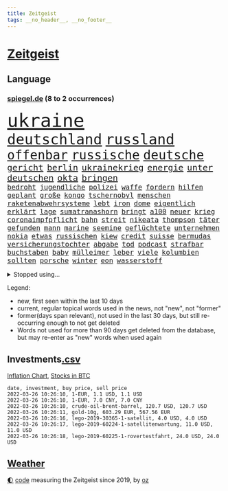 ```yaml
---
title: Zeitgeist
tags: __no_header__, __no_footer__
---
```


# [Zeitgeist](https://oliz.io/zeitgeist/)

## Language

<h3><a href="https://www.spiegel.de" target="_blank">spiegel.de</a> (8 to 2 occurrences)</h3>
<p style="font-family:monospace">
<span style="font-size:32pt"><a href="news_links.html#ukraine" class="current">ukraine</a></span>
<br>
<span style="font-size:25pt"><a href="news_links.html#deutschland" class="current">deutschland</a></span>
<span style="font-size:25pt"><a href="news_links.html#russland" class="current">russland</a></span>
<br>
<span style="font-size:22pt"><a href="news_links.html#offenbar" class="current">offenbar</a></span>
<span style="font-size:22pt"><a href="news_links.html#russische" class="current">russische</a></span>
<span style="font-size:22pt"><a href="news_links.html#deutsche" class="current">deutsche</a></span>
<br>
<span style="font-size:15pt"><a href="news_links.html#gericht" class="current">gericht</a></span>
<span style="font-size:15pt"><a href="news_links.html#berlin" class="current">berlin</a></span>
<span style="font-size:15pt"><a href="news_links.html#ukrainekrieg" class="current">ukrainekrieg</a></span>
<span style="font-size:15pt"><a href="news_links.html#energie" class="current">energie</a></span>
<span style="font-size:15pt"><a href="news_links.html#unter" class="current">unter</a></span>
<span style="font-size:15pt"><a href="news_links.html#deutschen" class="current">deutschen</a></span>
<span style="font-size:15pt"><a href="news_links.html#okta" class="new">okta</a></span>
<span style="font-size:15pt"><a href="news_links.html#bringen" class="current">bringen</a></span>
<br>
<span style="font-size:12pt"><a href="news_links.html#bedroht" class="current">bedroht</a></span>
<span style="font-size:12pt"><a href="news_links.html#jugendliche" class="current">jugendliche</a></span>
<span style="font-size:12pt"><a href="news_links.html#polizei" class="current">polizei</a></span>
<span style="font-size:12pt"><a href="news_links.html#waffe" class="current">waffe</a></span>
<span style="font-size:12pt"><a href="news_links.html#fordern" class="current">fordern</a></span>
<span style="font-size:12pt"><a href="news_links.html#hilfen" class="current">hilfen</a></span>
<span style="font-size:12pt"><a href="news_links.html#geplant" class="current">geplant</a></span>
<span style="font-size:12pt"><a href="news_links.html#große" class="current">große</a></span>
<span style="font-size:12pt"><a href="news_links.html#kongo" class="current">kongo</a></span>
<span style="font-size:12pt"><a href="news_links.html#tschernobyl" class="current">tschernobyl</a></span>
<span style="font-size:12pt"><a href="news_links.html#menschen" class="current">menschen</a></span>
<span style="font-size:12pt"><a href="news_links.html#raketenabwehrsysteme" class="new">raketenabwehrsysteme</a></span>
<span style="font-size:12pt"><a href="news_links.html#lebt" class="current">lebt</a></span>
<span style="font-size:12pt"><a href="news_links.html#iron" class="new">iron</a></span>
<span style="font-size:12pt"><a href="news_links.html#dome" class="new">dome</a></span>
<span style="font-size:12pt"><a href="news_links.html#eigentlich" class="current">eigentlich</a></span>
<span style="font-size:12pt"><a href="news_links.html#erklärt" class="current">erklärt</a></span>
<span style="font-size:12pt"><a href="news_links.html#lage" class="current">lage</a></span>
<span style="font-size:12pt"><a href="news_links.html#sumatranashorn" class="new">sumatranashorn</a></span>
<span style="font-size:12pt"><a href="news_links.html#bringt" class="current">bringt</a></span>
<span style="font-size:12pt"><a href="news_links.html#a100" class="current">a100</a></span>
<span style="font-size:12pt"><a href="news_links.html#neuer" class="current">neuer</a></span>
<span style="font-size:12pt"><a href="news_links.html#krieg" class="current">krieg</a></span>
<span style="font-size:12pt"><a href="news_links.html#coronaimpfpflicht" class="current">coronaimpfpflicht</a></span>
<span style="font-size:12pt"><a href="news_links.html#bahn" class="current">bahn</a></span>
<span style="font-size:12pt"><a href="news_links.html#streit" class="current">streit</a></span>
<span style="font-size:12pt"><a href="news_links.html#nikeata" class="new">nikeata</a></span>
<span style="font-size:12pt"><a href="news_links.html#thompson" class="new">thompson</a></span>
<span style="font-size:12pt"><a href="news_links.html#täter" class="current">täter</a></span>
<span style="font-size:12pt"><a href="news_links.html#gefunden" class="current">gefunden</a></span>
<span style="font-size:12pt"><a href="news_links.html#mann" class="current">mann</a></span>
<span style="font-size:12pt"><a href="news_links.html#marine" class="current">marine</a></span>
<span style="font-size:12pt"><a href="news_links.html#seemine" class="new">seemine</a></span>
<span style="font-size:12pt"><a href="news_links.html#geflüchtete" class="current">geflüchtete</a></span>
<span style="font-size:12pt"><a href="news_links.html#unternehmen" class="current">unternehmen</a></span>
<span style="font-size:12pt"><a href="news_links.html#nokia" class="new">nokia</a></span>
<span style="font-size:12pt"><a href="news_links.html#etwas" class="current">etwas</a></span>
<span style="font-size:12pt"><a href="news_links.html#russischen" class="current">russischen</a></span>
<span style="font-size:12pt"><a href="news_links.html#kiew" class="current">kiew</a></span>
<span style="font-size:12pt"><a href="news_links.html#credit" class="current">credit</a></span>
<span style="font-size:12pt"><a href="news_links.html#suisse" class="current">suisse</a></span>
<span style="font-size:12pt"><a href="news_links.html#bermudas" class="new">bermudas</a></span>
<span style="font-size:12pt"><a href="news_links.html#versicherungstochter" class="new">versicherungstochter</a></span>
<span style="font-size:12pt"><a href="news_links.html#abgabe" class="new">abgabe</a></span>
<span style="font-size:12pt"><a href="news_links.html#tod" class="current">tod</a></span>
<span style="font-size:12pt"><a href="news_links.html#podcast" class="current">podcast</a></span>
<span style="font-size:12pt"><a href="news_links.html#strafbar" class="current">strafbar</a></span>
<span style="font-size:12pt"><a href="news_links.html#buchstaben" class="new">buchstaben</a></span>
<span style="font-size:12pt"><a href="news_links.html#baby" class="current">baby</a></span>
<span style="font-size:12pt"><a href="news_links.html#mülleimer" class="current">mülleimer</a></span>
<span style="font-size:12pt"><a href="news_links.html#leber" class="new">leber</a></span>
<span style="font-size:12pt"><a href="news_links.html#viele" class="current">viele</a></span>
<span style="font-size:12pt"><a href="news_links.html#kolumbien" class="current">kolumbien</a></span>
<span style="font-size:12pt"><a href="news_links.html#sollten" class="current">sollten</a></span>
<span style="font-size:12pt"><a href="news_links.html#porsche" class="current">porsche</a></span>
<span style="font-size:12pt"><a href="news_links.html#winter" class="current">winter</a></span>
<span style="font-size:12pt"><a href="news_links.html#eon" class="new">eon</a></span>
<span style="font-size:12pt"><a href="news_links.html#wasserstoff" class="current">wasserstoff</a></span>
</p>
<details>
<summary>Stopped using...</summary>
<p class="former" style="font-size:12pt">
franziska(524) lisa(524) mittelmeer(524) andrea(523) abends(522) anerkennung(522) bemüht(522) cdupolitiker(522) helden(522) tatverdächtige(522) enttäuscht(521) führende(521) geholt(521) november(521) positionen(521) software(521) turnier(521) untersuchungshaft(521) wechsel(521) eingereicht(520) legendären(520) anerkannt(519) bundesland(519) coronanews(519) erntet(519) freiheitsstrafe(519) infizierte(519) infizierten(519) manöver(519) rettungsschiff(519) vermehrt(519) zurückgetreten(519) ausnahmezustand(518) bergen(518) betriebe(518) bewaffnete(518) bittere(518) coronawarnapp(518) de(518) extreme(518) freundin(518) gerechtigkeit(518) is(518) korrigiert(518) priester(518) reicht(518) sparen(518) umdenken(518) verbraucherschützer(518) wege(518) wütet(518) amerika(517) aufs(517) betroffene(517) blickt(517) gast(517) gekürt(517) infrage(517) innenstadt(517) punkte(517) sc(517) strand(517) strengere(517) verlor(517) verpflichtet(517) warentest(517) weshalb(517) alternativen(516) anruf(516) aufstieg(516) bedenken(516) bvb(516) co₂(516) dokumente(516) schadet(516) schwedische(516) sprang(516) superstar(516) zoll(516) arm(515) asiatischen(515) demokraten(515) holen(515) kündigung(515) nahm(515) netzwerken(515) schlimmer(515) spitzt(515) versteckt(515) verzögert(515) wettbewerb(515) beispielen(514) bremst(514) gründer(514) häufiger(514) irgendwann(514) klimaneutral(514) kolumnist(514) komplizen(514) kraftvoll(514) kriminellen(514) literatur(514) rechtsextremismus(514) reform(514) themen(514) ungarn(514) 32(513) beschließen(513) blockieren(513) drama(513) endete(513) figur(513) minderjährige(513) system(513) zwillinge(513) achtelfinale(512) berlins(512) durchsuchungen(512) fand(512) flieht(512) förderung(512) gleichberechtigung(512) innenministerium(512) jobs(512) jörg(512) konjunktur(512) premiere(512) angemessen(511) ausgeliefert(511) digitaler(511) durchsetzen(511) hebt(511) jedenfalls(511) karriereberaterin(511) san(511) spdpolitikerin(511) teilnehmer(511) umsatz(511) untersuchen(511) update(511) verschärfung(511) bitcoin(510) maximal(510) persönlich(510) übt(510) augsburg(509) mieter(509) on(509) reagierten(509) schritte(509) verdiente(509) vertrauen(509) wirtschaftsministerium(509) klingt(508) käufer(508) leiten(508) menschenleben(508) neustart(508) schwanger(508) wochenlang(508) zwischenzeitlich(508) illegal(507) jimmy(507) nerven(507) überwunden(507) bestehen(506) rassistischen(506) rechtlich(506) risiken(506) schnellen(506) schuss(506) weitergegeben(506) yorker(506) argentinien(505) atem(505) ausreichend(505) digitalen(505) irren(505) kleines(505) langfristig(505) abschaffen(504) affäre(504) begründet(504) debatten(504) erlitt(504) gabriel(504) inszeniert(504) pünktlich(504) weite(504) werbung(504) übernahme(504) durften(503) modell(503) solange(503) vorgaben(503) beschert(502) emissionen(502) erlebte(501) ermittlern(501) extremen(501) karin(501) schöne(501) spektakulären(501) töten(501) zurückgegangen(501) dominanz(500) spektakuläre(500) sportlerinnen(500) bushido(499) impfen(499) tragödie(499) womit(499) zugelassenen(499) euparlament(498) stärksten(498) alice(497) fliegt(497) gemeinsames(497) kinos(497) kunstwerk(497) begriff(496) überschritten(496) erkranken(495) strenger(495) bäume(494) geimpft(494) marco(494) vorgegangen(494) gelingen(493) fehlten(492) landete(492) matthew(492) pkw(492) erinnerung(491) kokain(491) nachts(491) schulschließungen(491) wusste(491) leider(490) sinkende(490) züge(490) 76(489) entscheidet(489) aussehen(488) stimmten(488) 19jähriger(487) kracht(486) verheerend(486) digital(485) griechischen(485) justin(485) ministerien(484) rang(484) stürzen(484) gesetzliche(483) insolvenz(483) lachen(483) mindestlohn(483) schwung(483) reus(481) schützt(480) vermisste(480) enthüllungen(478) intensivstation(478) vermissten(478) einblick(477) bewegt(476) liberalen(476) pilot(476) andrew(475) festhalten(475) maschine(475) vertraute(474) coronaimpfungen(472) schritten(472) schätzen(472) smartphones(471) überfordert(471) björn(470) verpflichten(469) ära(469) ausgetragen(467) flug(467) voraussichtlich(464) johannes(462) eautos(460) nationalsozialismus(459) versicherer(455) gewusst(454) vereins(454) ärmelkanal(454) tolle(452) ausweg(446) politischer(444) chrupalla(443) sachen(443) behindert(442) schiffe(442) bundestagsabgeordnete(439) solches(439) biontech/pfizer(438) befunden(437) flogen(437) badenwürttembergischen(436) coronawochenüberblick(434) kz(432) dosis(419) sehe(409) glasgow(408) öffnet(406) bekannter(394) neonazis(392) passagier(387) börsengang(385) bein(384) 53jähriger(378) demnächst(376) haiti(376) kryptowährungen(376) hochschulen(368) südwesten(359) happy(355) kündigungen(351) angefeindet(350) erschoss(347) pressefreiheit(346) zypern(343) ermittlungsverfahren(341) tabu(331) unis(331) interessen(321) dialog(318) klimaaktivisten(315) linda(314) brian(312) geschleudert(309) wissenschaftliche(308) außenseiter(302) zwickau(300) 2045(298) freigegeben(294) fronten(293) chips(288) gegend(286) 1990(285) laster(285) verursachen(280) lebend(278) gefilmt(276) benzinpreise(275) impfquote(275) kinderimpfung(273) zusammenarbeiten(268) jemals(267) unschuldig(266) profil(259) vorerkrankungen(259) gegenspieler(255) brannte(254) naht(254) kündigten(251) antisemitisch(250) düster(250) irre(250) verwandten(250) schlimmeres(249) zusammengestoßen(249) 1941(248) ausgabe(248) britney(244) spears(244) bundesanwaltschaft(242) kämpften(242) millionenentschädigung(242) bundesverkehrsminister(240) gegenwart(238) floh(237) zögert(231) hanau(228) global(227) selbstkritisch(227) wdr(227) crown(226) rohstoff(226) dankte(225) hamburgs(224) 31jährige(222) gesund(221) mittels(221) nähert(221) brasilianischen(220) dörfer(218) bundesbank(217) 210(216) ioc(216) missbrauchsvorwürfe(215) monika(214) topmanager(214) 700(213) beliebte(213) 120(212) nachhaltiger(212) revier(211) verbannt(211) staatskonzern(210) kameras(209) nazizeit(209) chinesen(207) dämpfen(207) genügend(207) abzugeben(206) gesammelt(206) marsalek(206) abwesenheit(204) berühmteste(204) funktion(204) rätselhafte(204) carrie(203) fahrerinnen(203) gegensteuern(203) herauskommen(203) 1992(202) ansage(202) boosterimpfung(202) coronaleugnern(201) gültig(201) regnet(201) privilegien(200) stürmen(200) achtet(199) angelegte(199) funktionen(199) köpfen(199) 15jährigen(198) watch(198) human(197) lebenden(197) rights(197) betreffen(196) hessens(196) achtjährige(195) drehte(193) stone(193) tabellenführer(190) gemeinschaft(189) wahrscheinlicher(189) begegnung(187) craig(187) nachmittag(187) spaziergang(187) behinderungen(185) diebe(184) social(184) ließe(183) autokonzerne(182) heilen(182) samsungs(182) vertritt(181) neuesten(180) ausgeschöpft(177) francisco(177) gehälter(177) draghi(176) kneipen(176) gleichen(175) abba(174) abnehmen(174) coronainfektionszahlen(173) gesetzentwurf(173) boss(172) zusehen(170) benachbarten(169) cyberangriffe(169) elfjährige(167) staatsanwältin(167) immobilie(166) pakete(166) euländern(165) tatenlos(165) abgaben(164) bitcoins(164) coronaleugner(163) historisches(163) belfast(160) dschihadisten(160) pflichten(160) militärübung(159) sanierung(159) sorgerecht(159) coronaprotest(158) ernsthafte(158) kremlsprecher(158) 20jährigen(157) aufmarsch(156) grenzschützer(156) annulliert(155) gezielte(155) australiens(154) begriffe(154) gestiegenen(154) kindesmissbrauchs(154) demo(153) emotionen(153) abkommen(152) aussichten(152) vornehmen(152) ganzer(151) genügen(151) leiterin(151) einschätzungen(150) linien(150) begrüßen(149) follower(149) heinrich(149) störungen(149) fdppolitiker(148) außenpolitiker(147) franz(147) 1975(146) uskongress(146) schulunterricht(145) mützenich(144) twitteraccount(144) spiegelrecherchen(143) argumenten(142) dan(142) wichtiges(142) gewachsen(141) leise(141) bernard(140) brennenden(140) rekonstruiert(140) unschuld(140) erzeugerpreise(139) wilder(139) bestimmen(138) klimafreundlicher(138) komplette(138) kälte(138) parlamentarier(138) stade(138) gasversorgung(137) grauen(137) knall(136) verheerendes(136) 41(135) richtete(135) schlimme(135) verbraucherpreise(135) verprügelt(135) warburg(135) topligen(134) doppel(133) einsturz(133) kommentiert(133) kyffhäuserkreis(133) blutproben(132) geförderte(132) irische(132) sauer(131) schürfen(131) sprecherin(130) obersten(129) prien(129) verkleidet(128) andernorts(127) langjähriger(127) absprachen(126) bayernprofi(126) verbraucherinnen(126) bremens(125) spdfraktionschef(125) bescherte(124) rust(124) vorzugehen(124) tagung(123) kräftigen(122) roth(122) betrüger(121) klimaneutralität(121) cheftrainer(120) alpin(119) schmuck(119) ski(119) sperrzone(119) befördert(118) beifall(118) eindringlichen(118) fotografin(118) veröffentlichten(118) hochhaus(117) kaeser(117) motivierter(117) ausnahmsweise(116) isrückkehrerin(116) thorsten(116) bemerkt(115) heiligabend(115) stadtrand(115) ungestört(115) geisel(114) kommentierte(114) verschwörungstheorien(114) beseitigt(113) fasziniert(113) geringen(113) getrennte(113) zweifache(113) irgendwas(112) eegumlage(111) stürzten(111) vorsitzender(111) wählte(111) berlinale(110) paraguay(110) porträt(110) interaktive(109) aggressionen(107) energiequelle(107) formuliert(107) sammlung(107) sportlichen(107) unbegründet(107) amanda(106) dutzenden(105) flüchtling(105) schmutzige(105) viermal(105) überlebender(105) einfacher(103) laura(103) musikfestival(103) regierungen(103) strompreis(103) verbündeter(102) extremer(101) a380(100) billig(100) quarterback(100) steiner(100) stephen(100) auszuhalten(99) einstimmig(99) stellvertretenden(99) impfzertifikate(98) satellitenbild(98) strafstoß(98) ungültig(97) verglich(97) warnten(97) zustande(97) chefcoach(96) modellierer(96) playoffs(96) aussteigen(95) besatzungsmitglieder(95) miss(95) schwersten(95) kfw(94) kurzarbeitergeld(94) weltpolitik(93) dosen(92) götter(92) menschlich(92) meteorologen(92) podest(92) sagten(92) spielzeit(92) überlastet(92) bauernbewegung(91) eiskanal(91) heran(91) skifahrer(91) verabschieden(91) videochat(91) 143(90) coronaproteste(90) hoffe(90) kimmel(90) käme(90) schulbus(90) selbstverteidigung(90) ussanktionsliste(90) angekündigte(89) angepasst(89) ebbt(89) fehlgeburt(88) gesundheitspersonal(88) kombinierer(88) schwächer(88) skrupellosen(88) vorschnellen(88) befragten(87) chefredaktion(87) erschütternd(87) falsches(87) fdpverkehrsminister(87) olympiaausrichter(87) 116(86) eriksen(86) herzstillstand(86) organisatoren(86) sporadisch(86) überlebten(86) festivals(85) gestaltet(85) malen(85) staunen(85) textnachrichten(85) vermittelt(85) abouchaker(84) arafat(84) auszutragen(84) bönisch(84) coronaimpfaktion(84) dmytro(84) dsvteam(84) faber(84) mediatorin(84) roethe(84) schärfste(84) story(84) zugelassene(84) /(83) diplomatisch(83) kachelmann(83) mittendrin(83) mutationen(83) pflegerinnen(83) privatpersonen(83) ruhrgebiet(83) spurensuche(83) vorsorglich(83) ausführlich(82) neugier(82) schläge(82) solidarisieren(82) tabellenkeller(82) wecken(82) 87(81) beratungsfirma(81) elbe(81) höhepunkt(81) impfstoffen(81) kriminalpolizei(81) nordische(81) spielräume(81) vertrauensverlust(81) 51(80) cumexaffäre(80) genießen(80) gottesdienst(80) kleinanzeigen(80) papa(80) tschentscher(80) aufräumen(79) dopings(79) ebay(79) idbuzz(79) skiverband(79) buchs(78) buschmann(78) coronaverstöße(78) francesco(78) geiger(78) greuther(78) impfausweis(78) meyer(78) niedersachsens(78) vinzenz(78) zuständig(78) abstrichen(77) chipkrise(77) geraden(77) kräftige(77) sambia(77) affären(76) aufsehenerregenden(76) bewundert(76) coronabeschlüsse(76) härteste(76) kreidezeit(76) landstraße(76) parallelwelt(76) südosten(76) 330(75) ariane(75) bellevue(75) branaghs(75) deuten(75) erleidet(75) gastgewerbe(75) rechner(75) ahnden(74) finnlands(74) kronprinzessin(74) paradox(74) russlandukrainekonflikt(74) amtssitz(73) bronze(73) finanzsektor(73) grau(73) kumpel(73) machtdemonstration(73) tandler(73) 176(72) exklusiv(72) genehmigt(72) kapiteln(72) landwirtschaftsminister(72) verstreichen(72) fassungslos(71) ingolstadt(71) obdachlos(71) zutage(71) diplomatie(70) fitz(70) gewährt(70) kabarettistin(70) reifen(70) veröffentlichen(70) viererbob(70) agrarminister(69) chinesisches(69) curry(69) deeskalation(69) hinweggefegt(69) inspiriert(69) neustadt(69) solar(69) verfehlungen(69) übergangszeit(69) getreten(68) infektionswelle(68) mediathek(68) pechstein(68) entwürfe(67) lord(67) said(67) abteilung(66) adolf(66) esasonde(66) g(66) nominierungen(66) ricarda(66) vermächtnis(66) wegfallen(66) autozulieferer(65) erfand(65) fensterscheiben(65) franco(65) kinderzimmer(65) schatz(65) traurige(65) versteinerter(65) attraktionen(64) erinnerte(64) normalen(64) anträge(63) coronatestpflicht(63) gewaltigen(63) großzügige(63) karpfen(63) tvreporter(63) absurden(62) eigenverantwortung(62) nixon(62) punjab(62) rogers(62) singh(62) unterstützte(62) verlegung(62) exsoldat(61) neuwagen(61) partygate(61) rheinlandpfälzische(61) rückten(61) auszugeben(60) ergreifen(60) hilfsgelder(60) mikaela(60) preiserhöhung(60) shiffrin(60) traumjob(60) verkaufte(60) mathematiker(59) prozesses(59) psychologin(59) äußersten(59) aktionismus(58) frohsinns(58) fähre(58) grafik(58) hilflos(58) pharao(58) resetknopf(58) 70jährige(57) abgeholt(57) einbrecher(57) krisengipfel(57) artikel(56) beach(56) beschweren(56) erwachsener(56) verbrechern(56) versöhnt(56) zivilgesellschaft(56) dwd(55) gorman(55) jubiläum(55) pizza(55) sketch(55) startklar(55) bunt(54) gary(54) nowitzki(54) usfirmen(54) drohung(53) gewandelt(53) absolut(52) bundeswehrsoldat(52) burghardt(52) christen(52) fröhlich(52) jamanka(52) mariama(52) scheibe(52) städtischen(52) absichern(51) anstehende(51) erworben(51) ineinander(51) kratzen(51) kullern(51) strafanzeige(51) trikot(51) verabreden(51) überwachung(51) massenstartrennen(50) nirvana(50) vorzeitigen(50) ausblick(49) feuerwerkskörper(49) machtwort(49) personenschutz(49) politologe(49) prognostiziert(49) säuglinge(49) 50jährige(48) ausgestanden(48) europapark(48) pflegebonus(48) zerbricht(48) zögerliche(48) kümmert(47) abzunehmen(46) beschlüssen(46) fischen(46) gesünder(46) janeiro(46) verfassungswidrige(46) verkehrsunfällen(46) vielfalt(46) ausgewiesen(45) nachwirkt(45) sand(45) truth(45) verkürzung(45) erwerben(44) klassenraum(44) satellitendaten(44) security(44) täuschung(44) auszustrahlen(43) geschäftsräume(43) methan(43) millionenstrafen(43) moniert(43) testpflicht(43) idiot(42) kunstfreiheit(42) wirtschaftsleistung(42) ausgebrannte(41) blue(41) erstem(41) fitness(41) prüfungen(41) regierungsseiten(41) rentnerin(41) vorgeschlagenen(41) zahlungsverkehr(41) begeisterte(40) brisante(40) getroffenen(40) nachbarlandes(40) späten(40) streik(40) texanischen(40) 1350(39) aschermittwoch(39) bestand(39) memoiren(39) rollstuhl(39) rätselt(39) wiederbelebt(39) auflaufen(38) coronatestzentren(38) datenschutz(38) entgegenzusetzen(38) ploß(38) schwärmt(38) bräuchten(37) itexperten(37) lynn(37) partygateskandal(37) schätzung(37) dsvathleten(36) einmarschs(36) movement(36) mv(36) separatistengebiete(36) strände(36) verwendung(36) zahlungssystem(36) altkanzlerin(35) eindringen(35) impfnachweis(35) nervt(35) rüstungsexportstopp(35) teufels(35) geglaubter(34) gesetzlich(34) regierungsberater(34) wangerooge(34) anspruchsvoll(33) auswahlverfahren(33) datum(33) geldquellen(33) hierarchie(33) 350(32) bobfahrer(32) einsturzgefährdet(32) erwachsenenalter(32) lockdownpartys(32) trick(32) achtjähriger(31) fremd(31) münchenfreising(31) plane(31) großauftrag(30) konsequent(30) krüger(30) zurückhaltung(30) einlegen(29) hofmeister(29) kühler(29) laufsteg(29) neuseelands(29) ramona(29) saale(29) snowboarderin(29) untervariante(29) 93(28) dokumentation(28) eubehörde(28) hübsch(28) leitindex(28) tierischer(28) wahlmanipulation(28) adern(27) ansehen(27) erzdiözese(27) schlammlawine(27) azoren(26) bruno(26) essener(26) heutzutage(26) hirnschäden(26) kopfbälle(26) nasen(26) silbermedaille(26) aufteilen(25) botschafterin(25) heimischen(25) kirchenaustritte(25) lupe(25) minusgrade(25) pfarrer(25) wüten(25) amtsvorgängerin(24) ausgebrannt(24) bergung(24) eishockeyteam(24) knappe(24) runter(24) wettlauf(24) abgedeckt(23) ai(23) athletin(23) aufstand(23) ausbleiben(23) hinsehen(23) niederlegen(23) näherem(23) unheimlich(23) ansprache(22) arenen(22) einlenken(22) interessieren(22) orkan(22) orkanböen(22) schwinden(22) secrets(22) sturmböen(22) sturmtief(22) stürmisch(22) verhält(22) böen(21) ilnur(21) klares(21) konkurrentin(21) manipulieren(21) nazivergleich(21) orkanartige(21) sicherheitskonferenz(21) stürmischem(21) trägerrakete(21) versagte(21) bankkunden(20) betreibt(20) gesichtserkennung(20) ischinger(20) kiesewetter(20) krankenhausgesellschaft(20) roderich(20) umgestürzte(20) umstürzende(20) ussängerin(20) verpuffen(20) 1998(19) end(19) künast(19) limbourg(19) marineschiff(19) mumbai(19) renate(19) shoppen(19) stufenweise(19) ukrainerusslandkonflikt(19) wintersturm(19) flores(18) vergebens(18) witt(18) wuppertaler(18) altenheimen(17) disqualifiziert(17) ernannten(17) flughafens(17) ottawa(17) ruht(17) trudeau(17) fahnenträger(16) iocchef(16) liveblog(16) marketing(16) natoosterweiterung(16) stromanbieter(16) truppenabzug(16) bescheuert(15) exsiemenschef(15) just(15) kamila(15) like(15) rauchen(15) that(15) antiterroreinsatz(14) bdi(14) fieber(14) heidi(14) hotelzimmer(14) immunisieren(14) insidern(14) internationales(14) klum(14) koalas(14) straßengraben(14) verlage(14) vollständigen(14) wettbewerbe(14) dr(13) exbundeskanzlerin(13) finanzierungsstopp(13) frenzel(13) lizenz(13) nolte(13) immobilienpreise(12) raten(12) spezialisierte(12) erdrutsch(11) ereignissen(11) haut(11) kappen(11) kriminalfall(11) landrat(11) verstoße(11) verwirrten(11) walijewa(11)
</p>
</details>
<p>Legend:
<ul>
<li><span class="new">new</span>, first seen within the last 10 days</li>
<li><span class="current">current</span>, regular topical words used in the news, not "new", not "former"</li>
<li><span class="former">former(days span relevant)</span>, not used in the last 30 days, but still re-occurring enough to not get deleted</li>
<li>Words not used for more than 90 days get deleted from the database, but may re-enter as "new" words when used again</li>
</ul>
</p>

## Investments[.csv](investments.csv)

[Inflation Chart](https://inflationchart.com),
[Stocks in BTC](https://stonksinbtc.xyz/)

```
date, investment, buy price, sell price
2022-03-26 10:26:10, 1-EUR, 1.1 USD, 1.1 USD
2022-03-26 10:26:10, 1-EUR, 7.0 CNY, 7.0 CNY
2022-03-26 10:26:10, crude-oil-brent-barrel, 120.7 USD, 120.7 USD
2022-03-26 10:26:11, gold-10g, 603.29 EUR, 567.56 EUR
2022-03-26 10:26:16, lego-2019-30365-1-satellit, 4.0 USD, 4.0 USD
2022-03-26 10:26:17, lego-2019-60224-1-satellitenwartung, 11.0 USD, 11.0 USD
2022-03-26 10:26:18, lego-2019-60225-1-rovertestfahrt, 24.0 USD, 24.0 USD
```

## [Weather](weather.html)

<footer>
<a href="javascript:toggleTheme()" class="nav">🌓</a>
<a href="https://github.com/ooz/zeitgeist">code</a> measuring the Zeitgeist since 2019, by <a href="https://oliz.io">oz</a>
</footer>
